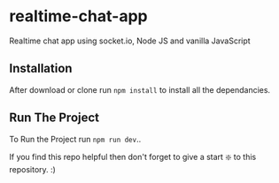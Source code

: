  

# realtime-chat-app
Realtime chat app using socket.io, Node JS and vanilla JavaScript 



## Installation 
After download or clone run `npm install` to install all the dependancies.

## Run The Project
To Run the Project run `npm run dev`..


If you find this repo helpful then don't forget to give a start ❇️ to this repository. :)
